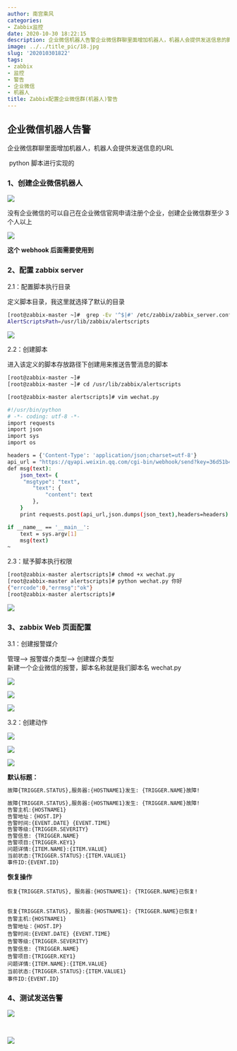 ```yaml
---
author: 南宫乘风
categories:
- Zabbix监控
date: 2020-10-30 18:22:15
description: 企业微信机器人告警企业微信群聊里面增加机器人，机器人会提供发送信息的脚本进行实现的、创建企业微信机器人没有企业微信的可以自己在企业微信官网申请注册个企业，创建企业微信群至少个人以上这个后面需要使用到、。。。。。。。
image: ../../title_pic/18.jpg
slug: '202010301822'
tags:
- zabbix
- 监控
- 警告
- 企业微信
- 机器人
title: Zabbix配置企业微信群(机器人)警告
---
```


<!--more-->

## 企业微信机器人告警

企业微信群聊里面增加机器人，机器人会提供发送信息的URL

 python 脚本进行实现的

### 1、创建企业微信机器人

![](../../image/20201030181237742.png)

没有企业微信的可以自己在企业微信官网申请注册个企业，创建企业微信群至少 3 个人以上

![](../../image/20201030181333913.png)

**这个 webhook 后面需要使用到**

### 2、配置 zabbix server

2.1：配置脚本执行目录

定义脚本目录，我这里就选择了默认的目录

```bash
[root@zabbix-master ~]#  grep -Ev '^$|#' /etc/zabbix/zabbix_server.conf | grep ^A
AlertScriptsPath=/usr/lib/zabbix/alertscripts
```

![](../../image/20201030181408876.png)

2.2：创建脚本

进入该定义的脚本存放路径下创建用来推送告警消息的脚本

```bash
[root@zabbix-master ~]# 
[root@zabbix-master ~]# cd /usr/lib/zabbix/alertscripts

[root@zabbix-master alertscripts]# vim wechat.py 

#!/usr/bin/python
# -*- coding: utf-8 -*-
import requests
import json
import sys
import os

headers = {'Content-Type': 'application/json;charset=utf-8'}
api_url = "https://qyapi.weixin.qq.com/cgi-bin/webhook/send?key=36d51b45-162f6c9d13909" #这就是先前的webhook地址
def msg(text):
    json_text= {
     "msgtype": "text",
        "text": {
            "content": text
        },
    }
    print requests.post(api_url,json.dumps(json_text),headers=headers).content

if __name__ == '__main__':
    text = sys.argv[1]
    msg(text)
~            
```

2.3：赋予脚本执行权限

```bash
[root@zabbix-master alertscripts]# chmod +x wechat.py
[root@zabbix-master alertscripts]# python wechat.py 你好
{"errcode":0,"errmsg":"ok"}
[root@zabbix-master alertscripts]# 
```

![](../../image/20201030181751655.png)

### 3、zabbix Web 页面配置

3.1：创建报警媒介

管理--> 报警媒介类型--> 创建媒介类型  
新建一个企业微信的报警，脚本名称就是我们脚本名 wechat.py

![](../../image/20201030181818737.png)

![](../../image/20201030181827294.png)

![](../../image/20201030181834972.png)

3.2：创建动作

![](../../image/20201030181905798.png)

![](../../image/2020103018191314.png)

![](../../image/2020103018192468.png)

**默认标题：**

```bash
故障{TRIGGER.STATUS},服务器:{HOSTNAME1}发生: {TRIGGER.NAME}故障!

故障{TRIGGER.STATUS},服务器:{HOSTNAME1}发生: {TRIGGER.NAME}故障!
告警主机:{HOSTNAME1}
告警地址：{HOST.IP}
告警时间:{EVENT.DATE} {EVENT.TIME}
告警等级:{TRIGGER.SEVERITY}
告警信息: {TRIGGER.NAME}
告警项目:{TRIGGER.KEY1}
问题详情:{ITEM.NAME}:{ITEM.VALUE}
当前状态:{TRIGGER.STATUS}:{ITEM.VALUE1}
事件ID:{EVENT.ID}
```

**恢复操作**

```
恢复{TRIGGER.STATUS}, 服务器:{HOSTNAME1}: {TRIGGER.NAME}已恢复!


恢复{TRIGGER.STATUS}, 服务器:{HOSTNAME1}: {TRIGGER.NAME}已恢复!
告警主机:{HOSTNAME1}
告警地址：{HOST.IP}
告警时间:{EVENT.DATE} {EVENT.TIME}
告警等级:{TRIGGER.SEVERITY}
告警信息: {TRIGGER.NAME}
告警项目:{TRIGGER.KEY1}
问题详情:{ITEM.NAME}:{ITEM.VALUE}
当前状态:{TRIGGER.STATUS}:{ITEM.VALUE1}
事件ID:{EVENT.ID}
```

### 4、测试发送告警

![](../../image/2020103018211323.png)

 

![](../../image/20201030182132120.png)